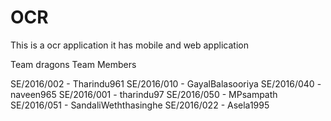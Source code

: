# OCR
This is a ocr application it has mobile and web application

Team dragons
Team Members

SE/2016/002 - Tharindu961
SE/2016/010 - GayalBalasooriya
SE/2016/040 - naveen965
SE/2016/001 - tharindu97
SE/2016/050 - MPsampath
SE/2016/051 - SandaliWeththasinghe
SE/2016/022 - Asela1995
